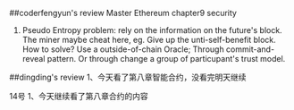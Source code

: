 ##coderfengyun's review
Master Ethereum chapter9 security
1. Pseudo Entropy problem: rely on the information on the future's block. The miner maybe cheat here, eg. Give up the unti-self-benefit block. 
   How to solve? Use a outside-of-chain Oracle; Through commit-and-reveal pattern. Or through change a group of particupant's trust model.

##dingding's review
1、今天看了第八章智能合约，没看完明天继续


14号
1、今天继续看了第八章合约的内容
